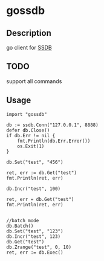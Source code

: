 # gossdb

## Description

go client for [SSDB](https://github.com/ideawu/ssdb/)

## TODO
support all commands

## Usage

    import "gossdb"

    db := ssdb.Conn("127.0.0.1", 8888)
    defer db.Close()
    if db.Err != nil {
        fmt.Println(db.Err.Error())
        os.Exit(1)
    }

    db.Set("test", "456")

    ret, err := db.Get("test")
    fmt.Println(ret, err)

    db.Incr("test", 100)

    ret, err = db.Get("test")
    fmt.Println(ret, err)

    
    //batch mode
    db.Batch()
    db.Set("test", "123")
    db.Incr("test", 123)
    db.Get("test")
    db.Zrange("test", 0, 10)
    ret, err := db.Exec()
